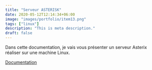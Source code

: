 ```yaml
---
title: "Serveur ASTERISK"
date: 2020-05-12T12:14:34+06:00
image: "images/portfolio/item13.png"
tags: ["linux"]
description: "This is meta description."
draft: false
---
```


Dans cette documentation, je vais vous présenter un serveur Asterix réaliser sur une machine Linux. 

[Documentation](/ASTERISK.pdf)